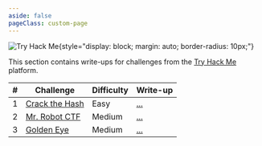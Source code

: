 ```yaml
---
aside: false
pageClass: custom-page
---
```


![Try Hack Me](/ctf/tryhackme/banner.png){style="display: block; margin: auto; border-radius: 10px;"}

This section contains write-ups for challenges from the [Try Hack Me](https://tryhackme.com/) platform.

|  #  | Challenge                                                 | Difficulty | Write-up                |
| :-: | --------------------------------------------------------- | ---------- | ----------------------- |
|  1  | [Crack the Hash](https://tryhackme.com/room/crackthehash) | Easy       | [...](./crack-the-hash) |
|  2  | [Mr. Robot CTF](https://tryhackme.com/room/mrrobot)       | Medium     | [...](./mr-robot-ctf)   |
|  3  | [Golden Eye](https://tryhackme.com/room/goldeneye)        | Medium     | [...](./golden-eye)     |
